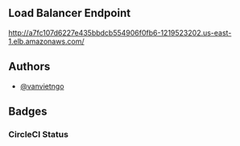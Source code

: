 ## Load Balancer Endpoint
http://a7fc107d6227e435bbdcb554906f0fb6-1219523202.us-east-1.elb.amazonaws.com/

## Authors

- [@vanvietngo](https://github.com/vanvietngo/capstone-Udacity.git)

## Badges


### CircleCI Status
[![<CircleCI>](https://circleci.com/gh/tuanpa2295/udacity-cloud-devops-capstone.svg?style=svg)](https://github.com/tuanpa2295/udacity-cloud-devops-capstone)



